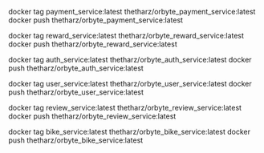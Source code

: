 docker tag payment_service:latest thetharz/orbyte_payment_service:latest
docker push thetharz/orbyte_payment_service:latest

docker tag reward_service:latest thetharz/orbyte_reward_service:latest
docker push thetharz/orbyte_reward_service:latest

docker tag auth_service:latest thetharz/orbyte_auth_service:latest
docker push thetharz/orbyte_auth_service:latest

docker tag user_service:latest thetharz/orbyte_user_service:latest
docker push thetharz/orbyte_user_service:latest

docker tag review_service:latest thetharz/orbyte_review_service:latest
docker push thetharz/orbyte_review_service:latest

docker tag bike_service:latest thetharz/orbyte_bike_service:latest
docker push thetharz/orbyte_bike_service:latest
